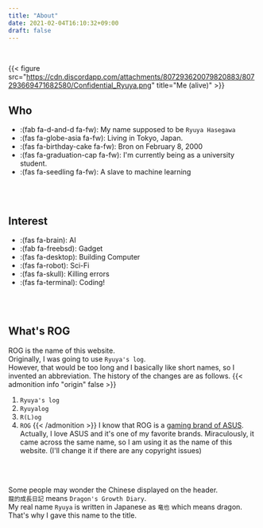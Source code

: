 ```yaml
---
title: "About"
date: 2021-02-04T16:10:32+09:00
draft: false
---
```



<br>  

{{< figure src="https://cdn.discordapp.com/attachments/807293620079820883/807293669471682580/Confidential_Ryuya.png" title="Me (alive)" >}}


## Who
- :(fab fa-d-and-d fa-fw): My name supposed to be `Ryuya Hasegawa`
- :(fas fa-globe-asia fa-fw): Living in Tokyo, Japan.
- :(fas fa-birthday-cake fa-fw): Bron on February 8, 2000
- :(fas fa-graduation-cap fa-fw): I'm currently being as a university student.
- :(fas fa-seedling fa-fw): A slave to machine learning

<br>
<br>


## Interest

* :(fas fa-brain): AI
* :(fab fa-freebsd): Gadget
* :(fas fa-desktop): Building Computer
* :(fas fa-robot): Sci-Fi
* :(fas fa-skull): Killing errors
* :(fas fa-terminal): Coding!

<br>
<br>

## What's ROG  
ROG is the name of this website.    
Originally, I was going to use `Ryuya's log`.  
However, that would be too long and I basically like short names, so I invented an abbreviation.
The history of the changes are as follows.
{{< admonition info "origin" false >}}
1. `Ryuya's log`
2. `Ryuyalog`
3. `R(L)og`
4. `ROG`
{{< /admonition >}}
I know that ROG is a [gaming brand of ASUS](https://rog.asus.com/). Actually, I love ASUS and it's one of my favorite brands. Miraculously, it came across the same name, so I am using it as the name of this website. (I'll change it if there are any copyright issues)
<br>
<br>

Some people may wonder the Chinese displayed on the header.  
`龍的成長日記` means `Dragon's Growth Diary`.  
My real name `Ryuya` is written in Japanese as `竜也` which means dragon.  
That's why I gave this name to the title.

<br>
<br>
